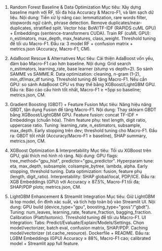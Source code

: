 1. Random Forest Baseline & Data Optimization
Mục tiêu: Xây dựng baseline mạnh với RF, tối đa hóa Accuracy & Macro-F1, và làm sạch dữ liệu.
Nội dung:
Tiền xử lý nâng cao: lemmatization, rare words filter, stopwords ngữ cảnh, phrase detection.
Remove duplicates/near-duplicates, stratified split.
Vector hóa: BoW/TF-IDF (RAPIDS cuML GPU) + Embeddings (sentence-transformers CUDA).
Train RF (cuML GPU): n_estimators, max_depth, max_features, class_weight.
Threshold tuning để tối ưu Macro-F1.
Đầu ra: 3 model RF + confusion matrix + metrics.json (Accuracy, Macro-F1, CM).

2. AdaBoost Rescue & Alternatives
Mục tiêu: Cải thiện AdaBoost vốn yếu, đảm bảo Macro-F1 cao hơn baseline.
Nội dung:
Grid search n_estimators, learning_rate, base learner (stump vs depth=2).
So sánh SAMME vs SAMME.R.
Data optimization: cleaning, n-gram (1–2), min_df/max_df tuning.
Threshold tuning để tăng Macro-F1.
Nếu cần GPU: so sánh AdaBoost CPU vs thay thế bằng XGBoost/LightGBM GPU.
Đầu ra: Báo cáo cấu hình tốt nhất, Macro-F1 ≥ +5pp so baseline; metrics.json, CM.

3. Gradient Boosting (GBDT) + Feature Fusion
Mục tiêu: Nâng hiệu năng GBDT, tận dụng Fusion để tăng Macro-F1.
Nội dung:
Thay sklearn GBDT bằng XGBoost/LightGBM GPU.
Feature fusion: concat TF-IDF + Embeddings (chuẩn hóa).
Thêm feature phụ: text length, digit ratio, uppercase ratio.
Tuning: learning_rate, n_estimators, subsample, max_depth.
Early stopping trên dev; threshold tuning cho Macro-F1.
Đầu ra: GBDT tốt nhất (Accuracy/Macro-F1 ≥ baseline), SHAP summary, metrics.json, CM.

4. XGBoost Optimization & Interpretability
Mục tiêu: Tối ưu XGBoost trên GPU, giải thích mô hình rõ ràng.
Nội dung:
GPU flags: tree_method="gpu_hist", predictor="gpu_predictor".
Hyperparam tune: eta, max_depth, subsample, colsample_bytree, lambda, alpha.
Early stopping, threshold tuning.
Data optimization: fusion, feature phụ (length, digit_ratio).
Interpretability: SHAP global/local, PDP/ICE.
Đầu ra: XGB Embeddings (GPU) với Accuracy ≥ 87.5%, Macro-F1 tối đa; SHAP/PDP plots; metrics.json, CM.

5. LightGBM Enhancement & Streamlit Integration
Mục tiêu: Giữ LightGBM là top model, ổn định xác suất, và tích hợp toàn bộ vào Streamlit UI.
Nội dung:
GPU build (device_type="gpu", boosting_type="goss"/"gbdt").
Tuning: num_leaves, learning_rate, feature_fraction, bagging_fraction.
Calibration (Platt/Isotonic).
Threshold tuning để tối ưu Macro-F1.
UI Integration:
Tabs: Predict/Evaluate/Explain/Models/Settings.
Chọn model/vectorizer, batch eval, confusion matrix, SHAP/PDP.
Caching model/vectorizer (st.cache_resource).
Dockerfile + README.
Đầu ra: LGBM Embeddings (GPU) Accuracy ≥ 88%, Macro-F1 cao; calibrated model + Streamlit app full feature.
